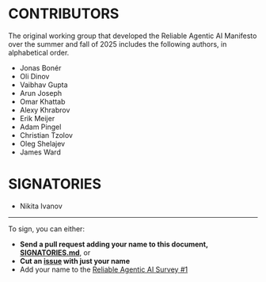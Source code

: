 # CONTRIBUTORS

The original working group that developed the Reliable Agentic AI Manifesto over the summer and fall of 2025 includes the following authors, in alphabetical order.

- Jonas Bonér
- Oli Dinov
- Vaibhav Gupta
- Arun Joseph
- Omar Khattab
- Alexy Khrabrov
- Erik Meijer
- Adam Pingel
- Christian Tzolov
- Oleg Shelajev
- James Ward

# SIGNATORIES
- Nikita Ivanov

-----
To sign, you can either:

* **Send a pull request adding your name to this document, [SIGNATORIES.md](https://github.com/reasonable/reliable/blob/main/SIGNATORIES.md)**, or
* **Cut an [issue](https://github.com/reasonable/reliable-ai/issues) with just your name**
* Add your name to the [Reliable Agentic AI Survey #1](https://docs.google.com/forms/d/1nyLnIZAoWo25prnDNe0xd3vrp7phXM7feI6ErNujaic)

